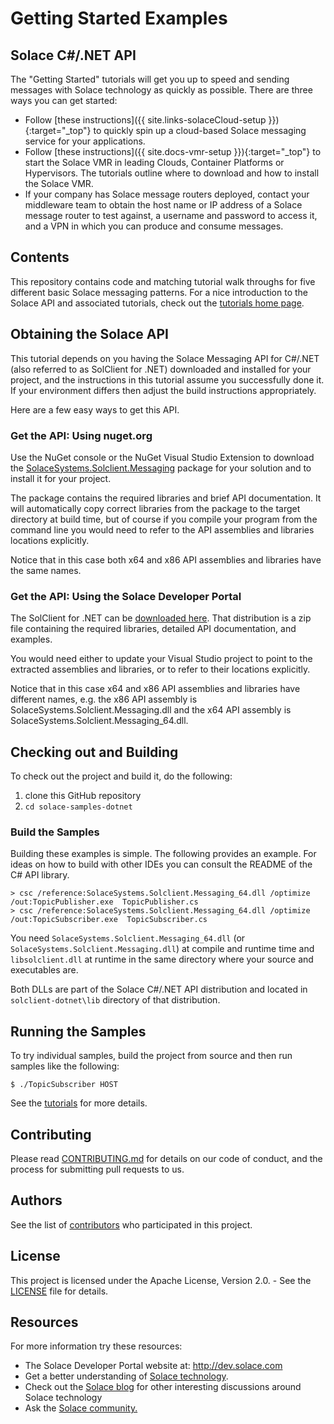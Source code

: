 # Getting Started Examples
## Solace C#/.NET API

The "Getting Started" tutorials will get you up to speed and sending messages with Solace technology as quickly as possible. There are three ways you can get started:

- Follow [these instructions]({{ site.links-solaceCloud-setup }}){:target="_top"} to quickly spin up a cloud-based Solace messaging service for your applications.
- Follow [these instructions]({{ site.docs-vmr-setup }}){:target="_top"} to start the Solace VMR in leading Clouds, Container Platforms or Hypervisors. The tutorials outline where to download and how to install the Solace VMR.
- If your company has Solace message routers deployed, contact your middleware team to obtain the host name or IP address of a Solace message router to test against, a username and password to access it, and a VPN in which you can produce and consume messages.

## Contents

This repository contains code and matching tutorial walk throughs for five different basic Solace messaging patterns. For a nice introduction to the Solace API and associated tutorials, check out the [tutorials home page](https://solacesamples.github.io/solace-samples-dotnet/).

## Obtaining the Solace API

This tutorial depends on you having the Solace Messaging API for C#/.NET (also referred to as SolClient for .NET) downloaded and installed for your project, and the instructions in this tutorial assume you successfully done it. If your environment differs then adjust the build instructions appropriately.

Here are a few easy ways to get this API.

### Get the API: Using nuget.org

Use the NuGet console or the NuGet Visual Studio Extension to download the [SolaceSystems.Solclient.Messaging](http://nuget.org/packages/SolaceSystems.Solclient.Messaging/) package for your solution and to install it for your project.

The package contains the required libraries and brief API documentation. It will automatically copy correct libraries from the package to the target directory at build time, but of course if you compile your program from the command line you would need to refer to the API assemblies and libraries locations explicitly.

Notice that in this case both x64 and x86 API assemblies and libraries have the same names.

### Get the API: Using the Solace Developer Portal

The SolClient for .NET can be [downloaded here](http://dev.solace.com/downloads/). That distribution is a zip file containing the required libraries, detailed API documentation, and examples.

You would need either to update your Visual Studio project to point to the extracted assemblies and libraries, or to refer to their locations explicitly.

Notice that in this case x64 and x86 API assemblies and libraries have different names, e.g. the x86 API assembly is SolaceSystems.Solclient.Messaging.dll and the x64 API assembly is SolaceSystems.Solclient.Messaging_64.dll.

## Checking out and Building

To check out the project and build it, do the following:

  1. clone this GitHub repository
  1. `cd solace-samples-dotnet`

### Build the Samples

Building these examples is simple. The following provides an example. For ideas on how to build with other IDEs you can consult the README of the C# API library.

```
> csc /reference:SolaceSystems.Solclient.Messaging_64.dll /optimize /out:TopicPublisher.exe  TopicPublisher.cs
> csc /reference:SolaceSystems.Solclient.Messaging_64.dll /optimize /out:TopicSubscriber.exe  TopicSubscriber.cs
```

You need `SolaceSystems.Solclient.Messaging_64.dll` (or `SolaceSystems.Solclient.Messaging.dll`) at compile and runtime time and `libsolclient.dll` at runtime in the same directory where your source and executables are.

Both DLLs are part of the Solace C#/.NET API distribution and located in `solclient-dotnet\lib` directory of that distribution.

## Running the Samples

To try individual samples, build the project from source and then run samples like the following:

```
$ ./TopicSubscriber HOST

```

See the [tutorials](https://solacesamples.github.io/solace-samples-dotnet/) for more details.

## Contributing

Please read [CONTRIBUTING.md](CONTRIBUTING.md) for details on our code of conduct, and the process for submitting pull requests to us.

## Authors

See the list of [contributors](https://github.com/SolaceSamples/solace-samples-dotnet/contributors) who participated in this project.

## License

This project is licensed under the Apache License, Version 2.0. - See the [LICENSE](LICENSE) file for details.

## Resources

For more information try these resources:

- The Solace Developer Portal website at: http://dev.solace.com
- Get a better understanding of [Solace technology](http://dev.solace.com/tech/).
- Check out the [Solace blog](http://dev.solace.com/blog/) for other interesting discussions around Solace technology
- Ask the [Solace community.](http://dev.solace.com/community/)
